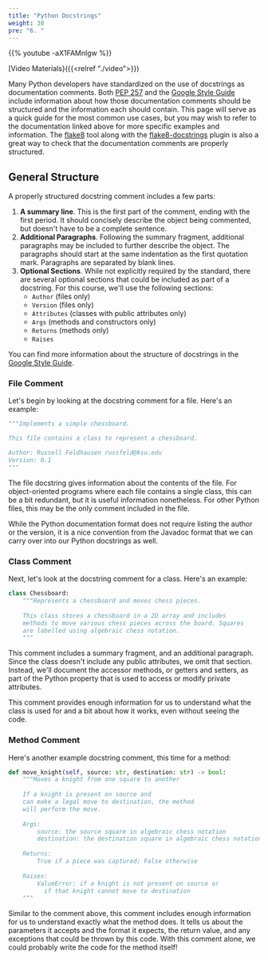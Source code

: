 ```yaml
---
title: "Python Docstrings"
weight: 30
pre: "6. "
---
```


{{% youtube -aX1FAMnlgw %}}

[Video Materials}({{<relref "./video">}})

Many Python developers have standardized on the use of docstrings as documentation comments. Both [PEP 257](https://www.python.org/dev/peps/pep-0257/) and the [Google Style Guide](https://google.github.io/styleguide/pyguide.html#s3.8-comments-and-docstrings) include information about how those documentation comments should be structured and the information each should contain. This page will serve as a quick guide for the most common use cases, but you may wish to refer to the documentation linked above for more specific examples and information. The [flake8](https://flake8.pycqa.org/en/latest/index.html) tool along with the [flake8-docstrings](https://pypi.org/project/flake8-docstrings/) plugin is also a great way to check that the documentation comments are properly structured.

## General Structure

A properly structured docstring comment includes a few parts:

1. **A summary line**. This is the first part of the comment, ending with the first period. It should concisely describe the object being commented, but doesn't have to be a complete sentence.
2. **Additional Paragraphs**. Following the summary fragment, additional paragraphs may be included to further describe the object. The paragraphs should start at the same indentation as the first quotation mark. Paragraphs are separated by blank lines.
3. **Optional Sections**. While not explicitly required by the standard, there are several optional sections that could be included as part of a docstring. For this course, we'll use the following sections:
   * `Author` (files only)
   * `Version` (files only)
   * `Attributes` (classes with public attributes only)
   * `Args` (methods and constructors only)
   * `Returns` (methods only)
   * `Raises`

You can find more information about the structure of docstrings in the [Google Style Guide](https://google.github.io/styleguide/pyguide.html#38-comments-and-docstrings).

### File Comment

Let's begin by looking at the docstring comment for a file. Here's an example:

```python
"""Implements a simple chessboard.

This file contains a class to represent a chessboard.

Author: Russell Feldhausen russfeld@ksu.edu
Version: 0.1
"""
```

The file docstring gives information about the contents of the file. For object-oriented programs where each file contains a single class, this can be a bit redundant, but it is useful information nonetheless. For other Python files, this may be the only comment included in the file. 

While the Python documentation format does not require listing the author or the version, it is a nice convention from the Javadoc format that we can carry over into our Python docstrings as well.

### Class Comment

Next, let's look at the docstring comment for a class. Here's an example:

```python
class Chessboard:
    """Represents a chessboard and moves chess pieces.
    
    This class stores a chessboard in a 2D array and includes
    methods to move various chess pieces across the board. Squares
    are labelled using algebraic chess notation.
    """
```

This comment includes a summary fragment, and an additional paragraph. Since the class doesn't include any public attributes, we omit that section. Instead, we'll document the accessor methods, or getters and setters, as part of the Python property that is used to access or modify private attributes.  

This comment provides enough information for us to understand what the class is used for and a bit about how it works, even without seeing the code.

### Method Comment

Here's another example docstring comment, this time for a method:

```python
def move_knight(self, source: str, destination: str) -> bool:
    """Moves a knight from one square to another
    
    If a knight is present on source and 
    can make a legal move to destination, the method 
    will perform the move. 
    
    Args:
        source: the source square in algebraic chess notation
        destination: the destination square in algebraic chess notation
        
    Returns:
        True if a piece was captured; False otherwise
 
    Raises:
        ValueError: if a knight is not present on source or 
          if that knight cannot move to destination
    """
```

Similar to the comment above, this comment includes enough information for us to understand exactly what the method does. It tells us about the parameters it accepts and the format it expects, the return value, and any exceptions that could be thrown by this code. With this comment alone, we could probably write the code for the method itself!
